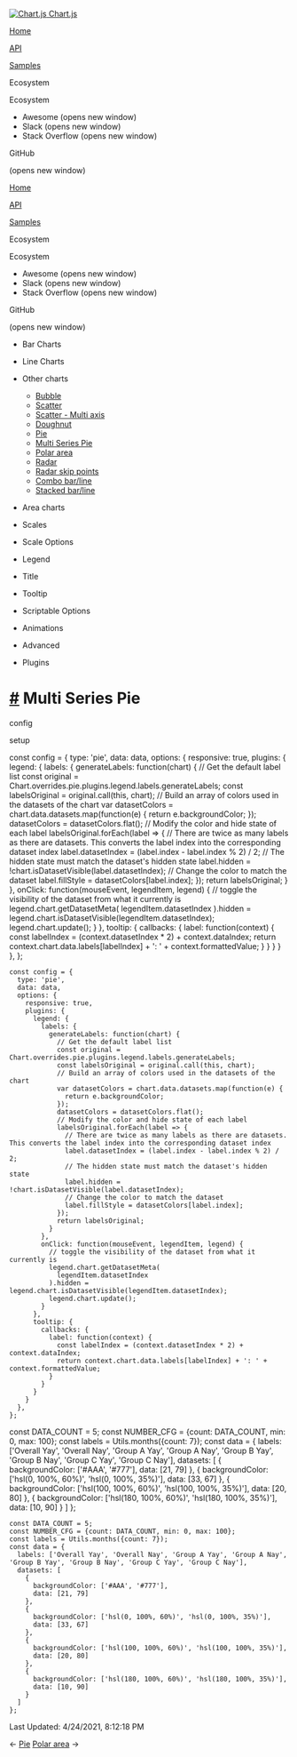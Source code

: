 <a href="/docs/3.2.0/" class="home-link router-link-active"><img src="/docs/3.2.0/favicon.ico" alt="Chart.js" class="logo" /> <span class="site-name can-hide">Chart.js</span></a>

<a href="/docs/3.2.0/" class="nav-link">Home</a>

<a href="/docs/3.2.0/api/" class="nav-link">API</a>

<a href="/docs/3.2.0/samples/" class="nav-link router-link-active">Samples</a>

<span class="title">Ecosystem</span> <span class="arrow down"></span>

<span class="title">Ecosystem</span> <span class="arrow right"></span>

-   Awesome
    <span class="sr-only">(opens new window)</span>
-   Slack
    <span class="sr-only">(opens new window)</span>
-   Stack Overflow
    <span class="sr-only">(opens new window)</span>

GitHub

<span class="sr-only">(opens new window)</span>

<a href="/docs/3.2.0/" class="nav-link">Home</a>

<a href="/docs/3.2.0/api/" class="nav-link">API</a>

<a href="/docs/3.2.0/samples/" class="nav-link router-link-active">Samples</a>

<span class="title">Ecosystem</span> <span class="arrow down"></span>

<span class="title">Ecosystem</span> <span class="arrow right"></span>

-   Awesome
    <span class="sr-only">(opens new window)</span>
-   Slack
    <span class="sr-only">(opens new window)</span>
-   Stack Overflow
    <span class="sr-only">(opens new window)</span>

GitHub

<span class="sr-only">(opens new window)</span>

-   Bar Charts <span class="arrow right"></span>

-   Line Charts <span class="arrow right"></span>

-   Other charts <span class="arrow down"></span>

    -   <a href="/docs/3.2.0/samples/other-charts/bubble.html" class="sidebar-link">Bubble</a>
    -   <a href="/docs/3.2.0/samples/other-charts/scatter.html" class="sidebar-link">Scatter</a>
    -   <a href="/docs/3.2.0/samples/other-charts/scatter-multi-axis.html" class="sidebar-link">Scatter - Multi axis</a>
    -   <a href="/docs/3.2.0/samples/other-charts/doughnut.html" class="sidebar-link">Doughnut</a>
    -   <a href="/docs/3.2.0/samples/other-charts/pie.html" class="sidebar-link">Pie</a>
    -   <a href="/docs/3.2.0/samples/other-charts/multi-series-pie.html" class="active sidebar-link">Multi Series Pie</a>
    -   <a href="/docs/3.2.0/samples/other-charts/polar-area.html" class="sidebar-link">Polar area</a>
    -   <a href="/docs/3.2.0/samples/other-charts/radar.html" class="sidebar-link">Radar</a>
    -   <a href="/docs/3.2.0/samples/other-charts/radar-skip-points.html" class="sidebar-link">Radar skip points</a>
    -   <a href="/docs/3.2.0/samples/other-charts/combo-bar-line.html" class="sidebar-link">Combo bar/line</a>
    -   <a href="/docs/3.2.0/samples/other-charts/stacked-bar-line.html" class="sidebar-link">Stacked bar/line</a>

-   Area charts <span class="arrow right"></span>

-   Scales <span class="arrow right"></span>

-   Scale Options <span class="arrow right"></span>

-   Legend <span class="arrow right"></span>

-   Title <span class="arrow right"></span>

-   Tooltip <span class="arrow right"></span>

-   Scriptable Options <span class="arrow right"></span>

-   Animations <span class="arrow right"></span>

-   Advanced <span class="arrow right"></span>

-   Plugins <span class="arrow right"></span>

<a href="#multi-series-pie" class="header-anchor">#</a> Multi Series Pie
========================================================================

config

setup

<a href="https://github.com/chartjs/Chart.js/blob/master/docs/samples/other-charts/multi-series-pie.md" class="code-editor-tool fab fa-github fa-lg" title="View on GitHub"></a>

const config = { type: 'pie', data: data, options: { responsive: true, plugins: { legend: { labels: { generateLabels: function(chart) { // Get the default label list const original = Chart.overrides.pie.plugins.legend.labels.generateLabels; const labelsOriginal = original.call(this, chart); // Build an array of colors used in the datasets of the chart var datasetColors = chart.data.datasets.map(function(e) { return e.backgroundColor; }); datasetColors = datasetColors.flat(); // Modify the color and hide state of each label labelsOriginal.forEach(label =&gt; { // There are twice as many labels as there are datasets. This converts the label index into the corresponding dataset index label.datasetIndex = (label.index - label.index % 2) / 2; // The hidden state must match the dataset's hidden state label.hidden = !chart.isDatasetVisible(label.datasetIndex); // Change the color to match the dataset label.fillStyle = datasetColors\[label.index\]; }); return labelsOriginal; } }, onClick: function(mouseEvent, legendItem, legend) { // toggle the visibility of the dataset from what it currently is legend.chart.getDatasetMeta( legendItem.datasetIndex ).hidden = legend.chart.isDatasetVisible(legendItem.datasetIndex); legend.chart.update(); } }, tooltip: { callbacks: { label: function(context) { const labelIndex = (context.datasetIndex \* 2) + context.dataIndex; return context.chart.data.labels\[labelIndex\] + ': ' + context.formattedValue; } } } } }, };

    const config = {
      type: 'pie',
      data: data,
      options: {
        responsive: true,
        plugins: {
          legend: {
            labels: {
              generateLabels: function(chart) {
                // Get the default label list
                const original = Chart.overrides.pie.plugins.legend.labels.generateLabels;
                const labelsOriginal = original.call(this, chart);
                // Build an array of colors used in the datasets of the chart
                var datasetColors = chart.data.datasets.map(function(e) {
                  return e.backgroundColor;
                });
                datasetColors = datasetColors.flat();
                // Modify the color and hide state of each label
                labelsOriginal.forEach(label => {
                  // There are twice as many labels as there are datasets. This converts the label index into the corresponding dataset index
                  label.datasetIndex = (label.index - label.index % 2) / 2;
                  // The hidden state must match the dataset's hidden state
                  label.hidden = !chart.isDatasetVisible(label.datasetIndex);
                  // Change the color to match the dataset
                  label.fillStyle = datasetColors[label.index];
                });
                return labelsOriginal;
              }
            },
            onClick: function(mouseEvent, legendItem, legend) {
              // toggle the visibility of the dataset from what it currently is
              legend.chart.getDatasetMeta(
                legendItem.datasetIndex
              ).hidden = legend.chart.isDatasetVisible(legendItem.datasetIndex);
              legend.chart.update();
            }
          },
          tooltip: {
            callbacks: {
              label: function(context) {
                const labelIndex = (context.datasetIndex * 2) + context.dataIndex;
                return context.chart.data.labels[labelIndex] + ': ' + context.formattedValue;
              }
            }
          }
        }
      },
    };

const DATA\_COUNT = 5; const NUMBER\_CFG = {count: DATA\_COUNT, min: 0, max: 100}; const labels = Utils.months({count: 7}); const data = { labels: \['Overall Yay', 'Overall Nay', 'Group A Yay', 'Group A Nay', 'Group B Yay', 'Group B Nay', 'Group C Yay', 'Group C Nay'\], datasets: \[ { backgroundColor: \['\#AAA', '\#777'\], data: \[21, 79\] }, { backgroundColor: \['hsl(0, 100%, 60%)', 'hsl(0, 100%, 35%)'\], data: \[33, 67\] }, { backgroundColor: \['hsl(100, 100%, 60%)', 'hsl(100, 100%, 35%)'\], data: \[20, 80\] }, { backgroundColor: \['hsl(180, 100%, 60%)', 'hsl(180, 100%, 35%)'\], data: \[10, 90\] } \] };

    const DATA_COUNT = 5;
    const NUMBER_CFG = {count: DATA_COUNT, min: 0, max: 100};
    const labels = Utils.months({count: 7});
    const data = {
      labels: ['Overall Yay', 'Overall Nay', 'Group A Yay', 'Group A Nay', 'Group B Yay', 'Group B Nay', 'Group C Yay', 'Group C Nay'],
      datasets: [
        {
          backgroundColor: ['#AAA', '#777'],
          data: [21, 79]
        },
        {
          backgroundColor: ['hsl(0, 100%, 60%)', 'hsl(0, 100%, 35%)'],
          data: [33, 67]
        },
        {
          backgroundColor: ['hsl(100, 100%, 60%)', 'hsl(100, 100%, 35%)'],
          data: [20, 80]
        },
        {
          backgroundColor: ['hsl(180, 100%, 60%)', 'hsl(180, 100%, 35%)'],
          data: [10, 90]
        }
      ]
    };

<span class="prefix">Last Updated:</span> <span class="time">4/24/2021, 8:12:18 PM</span>

<span class="prev"> ← <a href="/docs/3.2.0/samples/other-charts/pie.html" class="prev">Pie</a> </span> <span class="next"> [Polar area](/docs/3.2.0/samples/other-charts/polar-area.html) → </span>
